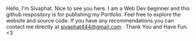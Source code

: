 Hello, I'm Sivaphat. Nice to see you here.
I am a Web Dev beginner and this github respository is for publishing my Portfolio.
Feel free to explore the website and source code.
If you have any recommendations you can contact me directly at sivaphat444@gmail.com .
Thank You and Have Fun. <3
